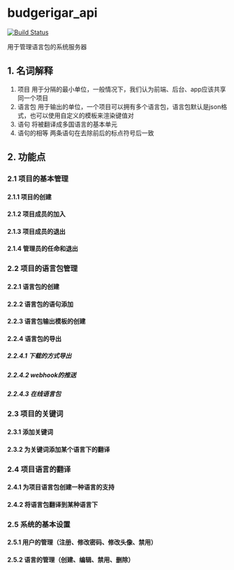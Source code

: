 # budgerigar_api
[![Build Status](https://travis-ci.org/TyrSnow/budgerigar_api.svg?branch=develop)](https://travis-ci.org/TyrSnow/budgerigar_api)

用于管理语言包的系统服务器
## 1. 名词解释
1. 项目 用于分隔的最小单位，一般情况下，我们认为前端、后台、app应该共享同一个项目
1. 语言包 用于输出的单位，一个项目可以拥有多个语言包，语言包默认是json格式，也可以使用自定义的模板来渲染键值对
1. 语句 将被翻译成多国语言的基本单元
1. 语句的相等 两条语句在去除前后的标点符号后一致
## 2. 功能点

### 2.1 项目的基本管理
#### 2.1.1 项目的创建
#### 2.1.2 项目成员的加入
#### 2.1.3 项目成员的退出
#### 2.1.4 管理员的任命和退出

### 2.2 项目的语言包管理
#### 2.2.1 语言包的创建
#### 2.2.2 语言包的语句添加
#### 2.2.3 语言包输出模板的创建
#### 2.2.4 语言包的导出
##### 2.2.4.1 下载的方式导出
##### 2.2.4.2 webhook的推送
##### 2.2.4.3 在线语言包

### 2.3 项目的关键词
#### 2.3.1 添加关键词
#### 2.3.2 为关键词添加某个语言下的翻译

### 2.4 项目语言的翻译
#### 2.4.1 为项目语言包创建一种语言的支持
#### 2.4.2 将语言包翻译到某种语言下

### 2.5 系统的基本设置
#### 2.5.1 用户的管理（注册、修改密码、修改头像、禁用）
#### 2.5.2 语言的管理（创建、编辑、禁用、删除）
